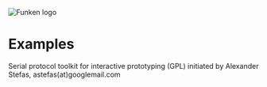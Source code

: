 ![Funken logo](https://github.com/astefas/Funken/blob/master/material/FunkenLogo.png?raw=true)
# Examples
Serial protocol toolkit for interactive prototyping (GPL) initiated by Alexander Stefas, astefas(at)googlemail.com
